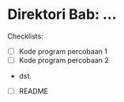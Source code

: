# Direktori Bab: ...

Checklists:
- [ ] Kode program percobaan 1
- [ ] Kode program percobaan 2
- dst.
- [ ] README
